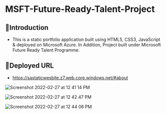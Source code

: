 # MSFT-Future-Ready-Talent-Project
## 📌Introduction
* This is a static portfolio application built using HTML5, CSS3, JavaScript & deployed on Microsoft Azure. In Addition, Project built under Microsoft Future Ready Talent Programme.
## 📌Deployed URL
* https://sastaticwesbite.z7.web.core.windows.net/#about

![Screenshot 2022-02-27 at 12 41 14 PM](https://user-images.githubusercontent.com/35923279/155872412-29d2d5e6-d17c-4da2-93f6-bdda90cf13a9.png)

![Screenshot 2022-02-27 at 12 42 47 PM](https://user-images.githubusercontent.com/35923279/155872466-b3afd6aa-fb7f-4a1e-8768-31e218f2811e.png)

![Screenshot 2022-02-27 at 12 44 06 PM](https://user-images.githubusercontent.com/35923279/155872499-1d64452c-c3d0-41d3-bbe2-abdbdfeb11e0.png)
